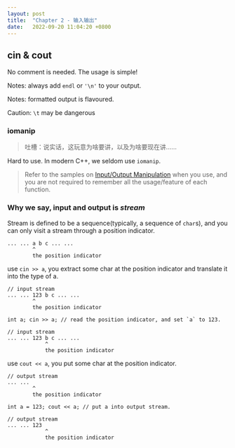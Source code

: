 ```yaml
---
layout: post
title:  "Chapter 2 - 输入输出"
date:   2022-09-20 11:04:20 +0800
---
```


<!-- more -->

## cin & cout

No comment is needed. The usage is simple!

Notes: always add `endl` or `'\n'` to your output.

Notes: formatted output is flavoured.

Caution: `\t` may be dangerous

### iomanip

> 吐槽：说实话，这玩意为啥要讲，以及为啥要现在讲……

Hard to use. In modern C++, we seldom use `iomanip`.

> Refer to the samples on [Input/Output Manipulation](https://en.cppreference.com/w/cpp/io/manip) when you use, and you are not required to remember all the usage/feature of each function.

### Why we say, input and output is *stream*

Stream is defined to be a sequence(typically, a sequence of `char`s), and you can only visit a stream through a position indicator.

```
... ... a b c ... ...
        ^
        the position indicator
```

use `cin >> a`, you extract some char at the position indicator and translate it into the type of a.

```
// input stream
... ... 123 b c ... ...
        ^
        the position indicator
```

```
int a; cin >> a; // read the position indicator, and set `a` to 123.
```

```
// input stream
... ... 123 b c ... ...
            ^
            the position indicator
```

use `cout << a`, you put some char at the position indicator.

```
// output stream
... ... 
        ^
        the position indicator
```


```
int a = 123; cout << a; // put a into output stream.
```

```
// output stream
... ... 123 
            ^
            the position indicator
```


